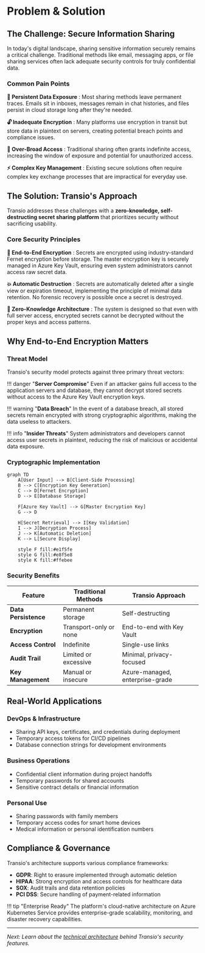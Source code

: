 # Problem & Solution

## The Challenge: Secure Information Sharing

In today's digital landscape, sharing sensitive information securely remains a critical challenge. Traditional methods like email, messaging apps, or file sharing services often lack adequate security controls for truly confidential data.

### Common Pain Points

**🚨 Persistent Data Exposure**
: Most sharing methods leave permanent traces. Emails sit in inboxes, messages remain in chat histories, and files persist in cloud storage long after they're needed.

**🔓 Inadequate Encryption**
: Many platforms use encryption in transit but store data in plaintext on servers, creating potential breach points and compliance issues.

**🎯 Over-Broad Access**
: Traditional sharing often grants indefinite access, increasing the window of exposure and potential for unauthorized access.

**⚡ Complex Key Management**
: Existing secure solutions often require complex key exchange processes that are impractical for everyday use.

## The Solution: Transio's Approach

Transio addresses these challenges with a **zero-knowledge, self-destructing secret sharing platform** that prioritizes security without sacrificing usability.

### Core Security Principles

**🔐 End-to-End Encryption**
: Secrets are encrypted using industry-standard Fernet encryption before storage. The master encryption key is securely managed in Azure Key Vault, ensuring even system administrators cannot access raw secret data.

**💥 Automatic Destruction**
: Secrets are automatically deleted after a single view or expiration timeout, implementing the principle of minimal data retention. No forensic recovery is possible once a secret is destroyed.

**🎯 Zero-Knowledge Architecture**
: The system is designed so that even with full server access, encrypted secrets cannot be decrypted without the proper keys and access patterns.

## Why End-to-End Encryption Matters

### Threat Model

Transio's security model protects against three primary threat vectors:

!!! danger "**Server Compromise**"
    Even if an attacker gains full access to the application servers and database, they cannot decrypt stored secrets without access to the Azure Key Vault encryption keys.

!!! warning "**Data Breach**"
    In the event of a database breach, all stored secrets remain encrypted with strong cryptographic algorithms, making the data useless to attackers.

!!! info "**Insider Threats**"
    System administrators and developers cannot access user secrets in plaintext, reducing the risk of malicious or accidental data exposure.

### Cryptographic Implementation

```mermaid
graph TD
    A[User Input] --> B[Client-Side Processing]
    B --> C[Encryption Key Generation]
    C --> D[Fernet Encryption]
    D --> E[Database Storage]
    
    F[Azure Key Vault] --> G[Master Encryption Key]
    G --> D
    
    H[Secret Retrieval] --> I[Key Validation]
    I --> J[Decryption Process]
    J --> K[Automatic Deletion]
    K --> L[Secure Display]
    
    style F fill:#e1f5fe
    style G fill:#e8f5e8
    style K fill:#ffebee
```

### Security Benefits

| Feature | Traditional Methods | Transio Approach |
|---------|-------------------|------------------|
| **Data Persistence** | Permanent storage | Self-destructing |
| **Encryption** | Transport-only or none | End-to-end with Key Vault |
| **Access Control** | Indefinite | Single-use links |
| **Audit Trail** | Limited or excessive | Minimal, privacy-focused |
| **Key Management** | Manual or insecure | Azure-managed, enterprise-grade |

## Real-World Applications

### DevOps & Infrastructure
- Sharing API keys, certificates, and credentials during deployment
- Temporary access tokens for CI/CD pipelines
- Database connection strings for development environments

### Business Operations
- Confidential client information during project handoffs
- Temporary passwords for shared accounts
- Sensitive contract details or financial information

### Personal Use
- Sharing passwords with family members
- Temporary access codes for smart home devices
- Medical information or personal identification numbers

## Compliance & Governance

Transio's architecture supports various compliance frameworks:

- **GDPR**: Right to erasure implemented through automatic deletion
- **HIPAA**: Strong encryption and access controls for healthcare data
- **SOX**: Audit trails and data retention policies
- **PCI DSS**: Secure handling of payment-related information

!!! tip "Enterprise Ready"
    The platform's cloud-native architecture on Azure Kubernetes Service provides enterprise-grade scalability, monitoring, and disaster recovery capabilities.

---

*Next: Learn about the [technical architecture](architecture.md) behind Transio's security features.*